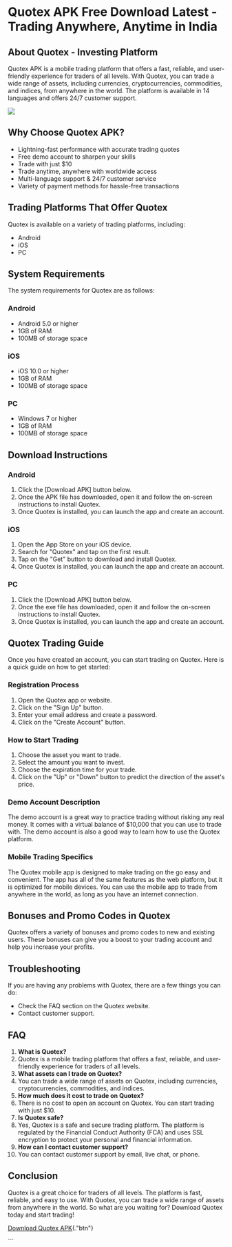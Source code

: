 # Quotex APK Free Download Latest - Trading Anywhere, Anytime in India

## About Quotex - Investing Platform

Quotex APK is a mobile trading platform that offers a fast, reliable,
and user-friendly experience for traders of all levels. With Quotex, you
can trade a wide range of assets, including currencies,
cryptocurrencies, commodities, and indices, from anywhere in the world.
The platform is available in 14 languages and offers 24/7 customer
support.

[![](https://static.quotex.io/files/10_en/300_250.jpg)](https://traff.sbs/brokerqxlid)

## Why Choose Quotex APK?

-   Lightning-fast performance with accurate trading quotes
-   Free demo account to sharpen your skills
-   Trade with just \$10
-   Trade anytime, anywhere with worldwide access
-   Multi-language support & 24/7 customer service
-   Variety of payment methods for hassle-free transactions

## Trading Platforms That Offer Quotex

Quotex is available on a variety of trading platforms, including:

-   Android
-   iOS
-   PC

## System Requirements

The system requirements for Quotex are as follows:

### Android

-   Android 5.0 or higher
-   1GB of RAM
-   100MB of storage space

### iOS

-   iOS 10.0 or higher
-   1GB of RAM
-   100MB of storage space

### PC

-   Windows 7 or higher
-   1GB of RAM
-   100MB of storage space

## Download Instructions

### Android

1.  Click the \[Download APK\] button below.
2.  Once the APK file has downloaded, open it and follow the on-screen
    instructions to install Quotex.
3.  Once Quotex is installed, you can launch the app and create an
    account.

### iOS

1.  Open the App Store on your iOS device.
2.  Search for "Quotex" and tap on the first result.
3.  Tap on the "Get" button to download and install Quotex.
4.  Once Quotex is installed, you can launch the app and create an
    account.

### PC

1.  Click the \[Download APK\] button below.
2.  Once the exe file has downloaded, open it and follow the on-screen
    instructions to install Quotex.
3.  Once Quotex is installed, you can launch the app and create an
    account.

## Quotex Trading Guide

Once you have created an account, you can start trading on Quotex. Here
is a quick guide on how to get started:

### Registration Process

1.  Open the Quotex app or website.
2.  Click on the "Sign Up" button.
3.  Enter your email address and create a password.
4.  Click on the "Create Account" button.

### How to Start Trading

1.  Choose the asset you want to trade.
2.  Select the amount you want to invest.
3.  Choose the expiration time for your trade.
4.  Click on the "Up" or "Down" button to predict the
    direction of the asset\'s price.

### Demo Account Description

The demo account is a great way to practice trading without risking any
real money. It comes with a virtual balance of \$10,000 that you can use
to trade with. The demo account is also a good way to learn how to use
the Quotex platform.

### Mobile Trading Specifics

The Quotex mobile app is designed to make trading on the go easy and
convenient. The app has all of the same features as the web platform,
but it is optimized for mobile devices. You can use the mobile app to
trade from anywhere in the world, as long as you have an internet
connection.

## Bonuses and Promo Codes in Quotex

Quotex offers a variety of bonuses and promo codes to new and existing
users. These bonuses can give you a boost to your trading account and
help you increase your profits.

## Troubleshooting

If you are having any problems with Quotex, there are a few things you
can do:

-   Check the FAQ section on the Quotex website.
-   Contact customer support.

## FAQ

1.  **What is Quotex?**
2.  Quotex is a mobile trading platform that offers a fast, reliable,
    and user-friendly experience for traders of all levels.
3.  **What assets can I trade on Quotex?**
4.  You can trade a wide range of assets on Quotex, including
    currencies, cryptocurrencies, commodities, and indices.
5.  **How much does it cost to trade on Quotex?**
6.  There is no cost to open an account on Quotex. You can start trading
    with just \$10.
7.  **Is Quotex safe?**
8.  Yes, Quotex is a safe and secure trading platform. The platform is
    regulated by the Financial Conduct Authority (FCA) and uses SSL
    encryption to protect your personal and financial information.
9.  **How can I contact customer support?**
10. You can contact customer support by email, live chat, or phone.

## Conclusion

Quotex is a great choice for traders of all levels. The platform is
fast, reliable, and easy to use. With Quotex, you can trade a wide range
of assets from anywhere in the world. So what are you waiting for?
Download Quotex today and start trading!

[Download Quotex
APK](\%22https://traff.sbs/quotexonelink\%22){."btn"}

\`\`\`

